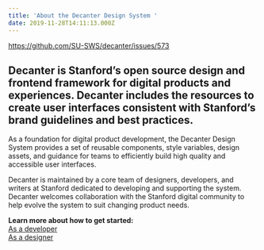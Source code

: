 ```yaml
---
title: 'About the Decanter Design System '
date: 2019-11-28T14:11:13.000Z
---
```

https://github.com/SU-SWS/decanter/issues/573

## Decanter is Stanford’s open source design and frontend framework for digital products and experiences. Decanter includes the resources to create user interfaces consistent with Stanford’s brand guidelines and best practices. 

As a foundation for digital product development, the Decanter Design System provides a set of reusable components, style variables, design assets, and guidance for teams to efficiently build high quality and accessible user interfaces. 

Decanter is maintained by a core team of designers, developers, and writers at Stanford dedicated to developing and supporting the system. Decanter welcomes collaboration with the Stanford digital community to help evolve the system to suit changing product needs. 

**Learn more about how to get started:** \
[As a developer](https://elegant-poitras-87214a.netlify.com/page/use-decanter-as-a-developer/)\
[As a designer](https://elegant-poitras-87214a.netlify.com/page/use-decanter-as-a-designer/)

##
